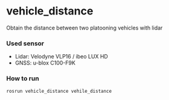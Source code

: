 # vehicle_distance
Obtain the distance between two platooning vehicles with lidar

### Used sensor
* Lidar: Velodyne VLP16 / ibeo LUX HD
* GNSS: u-blox C100-F9K

### How to run
```
rosrun vehicle_distance vehile_distance
```
